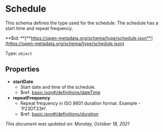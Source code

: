 # Schedule

This schema defines the type used for the schedule. The schedule has a start time and repeat frequency.

**$id: **[**https://open-metadata.org/schema/type/schedule.json**](https://open-metadata.org/schema/type/schedule.json)

Type: `object`

## Properties

* **startDate**
  * Start date and time of the schedule.
  * $ref: [basic.json#/definitions/dateTime](basic.md#datetime)
* **repeatFrequency**
  * Repeat frequency in ISO 8601 duration format. Example - 'P23DT23H'.
  * $ref: [basic.json#/definitions/duration](basic.md#duration)

_This document was updated on: Monday, October 18, 2021_
